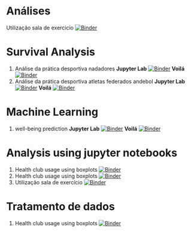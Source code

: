 # Análises
Utilização sala de exercicio [![Binder](https://mybinder.org/badge_logo.svg)](https://mybinder.org/v2/gh/pesobreiro/jupyternotebooks/master?urlpath=voila/render/analysis/1.salaExercicio_analise.ipynb)

# Survival Analysis 
1. Análise da prática desportiva nadadores __Jupyter Lab__ [![Binder](https://mybinder.org/badge_logo.svg)](https://mybinder.org/v2/gh/pesobreiro/jupyternotebooks/master?filepath=analysis/survivalAnalysisSwimmers.ipynb) __Voilá__ [![Binder](https://mybinder.org/badge_logo.svg)](https://mybinder.org/v2/gh/pesobreiro/jupyternotebooks/master?urlpath=voila/render/analysis/survivalAnalysisSwimmers.ipynb)
2. Análise da prática desportiva atletas federados andebol __Jupyter Lab__ [![Binder](https://mybinder.org/badge_logo.svg)](https://mybinder.org/v2/gh/pesobreiro/jupyternotebooks/master?filepath=analysis/survivalAnalysisHandballPlayers.ipynb) __Voilá__ [![Binder](https://mybinder.org/badge_logo.svg)](https://mybinder.org/v2/gh/pesobreiro/jupyternotebooks/master?urlpath=voila/render/analysis/survivalAnalysisHandballPlayers.ipynb)

# Machine Learning
1. well-being prediction __Jupyter Lab__ [![Binder](https://mybinder.org/badge_logo.svg)](https://mybinder.org/v2/gh/pesobreiro/jupyternotebooks/master?filepath=analysis/wellbeingPrediction.ipynb) __Voilá__ [![Binder](https://mybinder.org/badge_logo.svg)](https://mybinder.org/v2/gh/pesobreiro/jupyternotebooks/master?urlpath=voila/render/analysis/wellbeingPrediction.ipynb)

# Analysis using jupyter notebooks
1. Health club usage using boxplots [![Binder](https://mybinder.org/badge_logo.svg)](https://mybinder.org/v2/gh/pesobreiro/jupyternotebooks/master?filepath=analysis/1.salaExercicio_analise.ipynb)
2. Health club usage using boxplots [![Binder](https://mybinder.org/badge_logo.svg)](https://mybinder.org/v2/gh/pesobreiro/jupyternotebooks/master?filepath=analysis/1.tratamento.ipynb)
3. Utilização sala de exercício [![Binder](https://mybinder.org/badge_logo.svg)](https://mybinder.org/v2/gh/pesobreiro/jupyternotebooks/master?filepath=analysis/2.salaExercicio.ipynb)

# Tratamento de dados

1. Health club usage using boxplots [![Binder](https://mybinder.org/badge_logo.svg)](https://mybinder.org/v2/gh/pesobreiro/jupyternotebooks/master?filepath=analysis/1.tratamento.ipynb)

